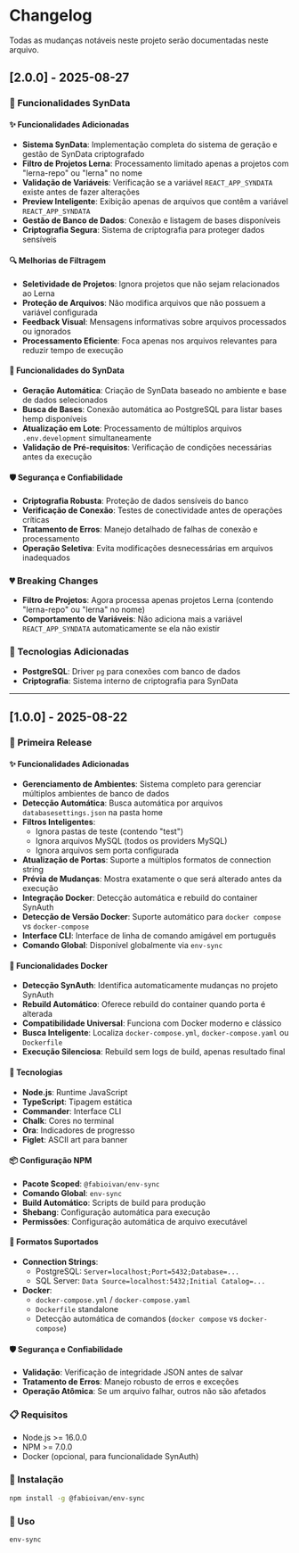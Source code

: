 # Changelog

Todas as mudanças notáveis neste projeto serão documentadas neste arquivo.

## [2.0.0] - 2025-08-27

### 🎯 Funcionalidades SynData

#### ✨ Funcionalidades Adicionadas
- **Sistema SynData**: Implementação completa do sistema de geração e gestão de SynData criptografado
- **Filtro de Projetos Lerna**: Processamento limitado apenas a projetos com "lerna-repo" ou "lerna" no nome
- **Validação de Variáveis**: Verificação se a variável `REACT_APP_SYNDATA` existe antes de fazer alterações
- **Preview Inteligente**: Exibição apenas de arquivos que contêm a variável `REACT_APP_SYNDATA`
- **Gestão de Banco de Dados**: Conexão e listagem de bases disponíveis
- **Criptografia Segura**: Sistema de criptografia para proteger dados sensíveis

#### 🔍 Melhorias de Filtragem
- **Seletividade de Projetos**: Ignora projetos que não sejam relacionados ao Lerna
- **Proteção de Arquivos**: Não modifica arquivos que não possuem a variável configurada
- **Feedback Visual**: Mensagens informativas sobre arquivos processados ou ignorados
- **Processamento Eficiente**: Foca apenas nos arquivos relevantes para reduzir tempo de execução

#### 🚀 Funcionalidades do SynData
- **Geração Automática**: Criação de SynData baseado no ambiente e base de dados selecionados
- **Busca de Bases**: Conexão automática ao PostgreSQL para listar bases hemp disponíveis
- **Atualização em Lote**: Processamento de múltiplos arquivos `.env.development` simultaneamente
- **Validação de Pré-requisitos**: Verificação de condições necessárias antes da execução

#### 🛡️ Segurança e Confiabilidade
- **Criptografia Robusta**: Proteção de dados sensíveis do banco
- **Verificação de Conexão**: Testes de conectividade antes de operações críticas
- **Tratamento de Erros**: Manejo detalhado de falhas de conexão e processamento
- **Operação Seletiva**: Evita modificações desnecessárias em arquivos inadequados

### 💔 Breaking Changes
- **Filtro de Projetos**: Agora processa apenas projetos Lerna (contendo "lerna-repo" ou "lerna" no nome)
- **Comportamento de Variáveis**: Não adiciona mais a variável `REACT_APP_SYNDATA` automaticamente se ela não existir

### 🔧 Tecnologias Adicionadas
- **PostgreSQL**: Driver `pg` para conexões com banco de dados
- **Criptografia**: Sistema interno de criptografia para SynData

---

## [1.0.0] - 2025-08-22

### 🎉 Primeira Release

#### ✨ Funcionalidades Adicionadas
- **Gerenciamento de Ambientes**: Sistema completo para gerenciar múltiplos ambientes de banco de dados
- **Detecção Automática**: Busca automática por arquivos `databasesettings.json` na pasta home
- **Filtros Inteligentes**:
  - Ignora pastas de teste (contendo "test")
  - Ignora arquivos MySQL (todos os providers MySQL)
  - Ignora arquivos sem porta configurada
- **Atualização de Portas**: Suporte a múltiplos formatos de connection string
- **Prévia de Mudanças**: Mostra exatamente o que será alterado antes da execução
- **Integração Docker**: Detecção automática e rebuild do container SynAuth
- **Detecção de Versão Docker**: Suporte automático para `docker compose` vs `docker-compose`
- **Interface CLI**: Interface de linha de comando amigável em português
- **Comando Global**: Disponível globalmente via `env-sync`

#### 🐳 Funcionalidades Docker
- **Detecção SynAuth**: Identifica automaticamente mudanças no projeto SynAuth
- **Rebuild Automático**: Oferece rebuild do container quando porta é alterada
- **Compatibilidade Universal**: Funciona com Docker moderno e clássico
- **Busca Inteligente**: Localiza `docker-compose.yml`, `docker-compose.yaml` ou `Dockerfile`
- **Execução Silenciosa**: Rebuild sem logs de build, apenas resultado final

#### 🔧 Tecnologias
- **Node.js**: Runtime JavaScript
- **TypeScript**: Tipagem estática
- **Commander**: Interface CLI
- **Chalk**: Cores no terminal
- **Ora**: Indicadores de progresso
- **Figlet**: ASCII art para banner

#### 📦 Configuração NPM
- **Pacote Scoped**: `@fabioivan/env-sync`
- **Comando Global**: `env-sync`
- **Build Automático**: Scripts de build para produção
- **Shebang**: Configuração automática para execução
- **Permissões**: Configuração automática de arquivo executável

#### 🎯 Formatos Suportados
- **Connection Strings**:
  - PostgreSQL: `Server=localhost;Port=5432;Database=...`
  - SQL Server: `Data Source=localhost:5432;Initial Catalog=...`
- **Docker**:
  - `docker-compose.yml` / `docker-compose.yaml`
  - `Dockerfile` standalone
  - Detecção automática de comandos (`docker compose` vs `docker-compose`)

#### 🛡️ Segurança e Confiabilidade
- **Validação**: Verificação de integridade JSON antes de salvar
- **Tratamento de Erros**: Manejo robusto de erros e exceções
- **Operação Atômica**: Se um arquivo falhar, outros não são afetados

### 📋 Requisitos
- Node.js >= 16.0.0
- NPM >= 7.0.0
- Docker (opcional, para funcionalidade SynAuth)

### 🚀 Instalação
```bash
npm install -g @fabioivan/env-sync
```

### 📖 Uso
```bash
env-sync
```
